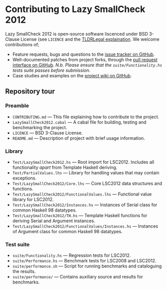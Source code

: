 # Contributing to Lazy SmallCheck 2012

Lazy SmallCheck 2012 is open-source software liscenced under BSD 
3-Clause License (see `LICENCE` and the 
[TLDRLegal explaination][BSD3]. We welcome contributions of;

*   Feature requests, bugs and questions to the
    [issue tracker on GitHub][Issues].
*   Well-documented patches from project forks, through the 
    [pull request interface on GitHub][Pull]. *N.b. Please ensure that
    the `suite/Functionality.hs` tests suite passes before submission.*
*   Case studies and examples on the [project wiki on GitHub][Wiki].

## Repository tour

### Preamble

*  `CONTRIBUTING.md` — This file explaining how to contribute to the
   project. 
*  `LazySmallCheck2012.cabal` — A cabal file for building, testing and
   benchmarking the project. 
*  `LICENCE` — BSD 3-Clause License.
*  `README.md` — Description of project with brief usage information.

### Library

*   `Test/LazySmallCheck2012.hs` — Root import for LSC2012. Includes
    all functionality *apart* from Template Haskell deriving. 
*   `Test/PartialValues.lhs`  — Library for handling values that may
    contain exceptions. 
*   `Test/LazySmallCheck2012/Core.lhs`  — Core LSC2012 data structures
    and functions. 
*   `Test/LazySmallCheck2012/FunctionalValues.lhs`  — Functional value
    library for LSC2012. 
*   `Test/LazySmallCheck2012/Instances.hs`  — Instances of Serial
    class for common Haskell 98 datatypes. 
*   `Test/LazySmallCheck2012/TH.hs`  — Template Haskell functions for
    deriving Serial and Argument instances. 
*   `Test/LazySmallCheck2012/FunctionalValues/Instances.hs`  —
    Instances of Argument class for common Haskell 98 datatypes. 

### Test suite

*  `suite/Functionality.hs` — Regression tests for LSC2012.
*  `suite/Performance.hs` — Benchmark tests for LSC2008 and LSC2012.
*  `suite/performance.sh` — Script for running benchmarks and
   cataloguing the results. 
*  `suite/performance/` — Contains auxiliary source and results for
   benchmarks. 
   
[BSD3]: http://www.tldrlegal.com/l/BSD3
[Issues]: https://github.com/UoYCS-plasma/LazySmallCheck2012/issues
[Pull]: https://help.github.com/articles/using-pull-requests
[Wiki]: https://github.com/UoYCS-plasma/LazySmallCheck2012/wiki
